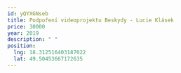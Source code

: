 ```yaml
---
id: yQYXGNseb
title: Podpoření videoprojektu Beskydy - Lucie Klásek
price: 30000
year: 2019
description: " "
position:
  lng: 18.312516403187022
  lat: 49.50453667172635
---
```

